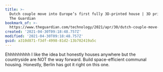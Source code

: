 ```yaml
---
title: >-
  Dutch couple move into Europe’s first fully 3D-printed house | 3D printing |
  The Guardian
bookmark_of: >-
  https://www.theguardian.com/technology/2021/apr/30/dutch-couple-move-into-europe-first-fully-3d-printed-house-eindhoven
created: '2021-04-30T09:18:48.757Z'
modified: '2021-04-30T09:18:48.757Z'
guid: a310d871-f3df-4998-81d2-13b702419a5c
---
```

Ehhhhhhhhh I like the idea but honestly houses anywhere but the countryside are NOT the way forward. Build space-efficient communal housing. Honestly, Berlin has got it right on this one.
